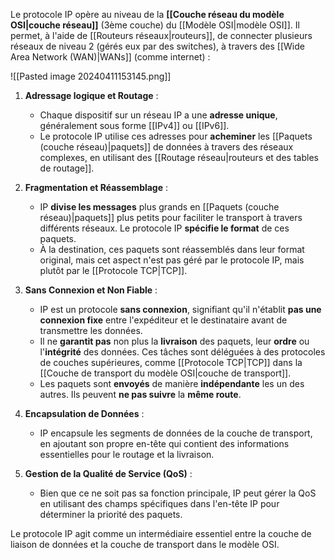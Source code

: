 
Le protocole IP opère au niveau de la **[[Couche réseau du modèle OSI|couche réseau]]** (3ème couche) du [[Modèle OSI|modèle OSI]]. Il permet, à l'aide de [[Routeurs réseaux|routeurs]], de connecter plusieurs réseaux de niveau 2 (gérés eux par des switches), à travers des [[Wide Area Network (WAN)|WANs]] (comme internet) : 

![[Pasted image 20240411153145.png]]

1. **Adressage logique et Routage** :
    
    - Chaque dispositif sur un réseau IP a une **adresse unique**, généralement sous forme [[IPv4]] ou [[IPv6]].
    - Le protocole IP utilise ces adresses pour **acheminer** les [[Paquets (couche réseau)|paquets]] de données à travers des réseaux complexes, en utilisant des [[Routage réseau|routeurs et des tables de routage]].

2. **Fragmentation et Réassemblage** :
    
    - IP **divise les messages** plus grands en [[Paquets (couche réseau)|paquets]] plus petits pour faciliter le transport à travers différents réseaux. Le protocole IP **spécifie le format** de ces paquets.
    - À la destination, ces paquets sont réassemblés dans leur format original, mais cet aspect n'est pas géré par le protocole IP, mais plutôt par le [[Protocole TCP|TCP]].

3. **Sans Connexion et Non Fiable** :
    
    - IP est un protocole **sans connexion**, signifiant qu'il n'établit **pas une connexion fixe** entre l'expéditeur et le destinataire avant de transmettre les données.
    - Il ne **garantit pas** non plus la **livraison** des paquets, leur **ordre** ou l'**intégrité** des données. Ces tâches sont déléguées à des protocoles de couches supérieures, comme [[Protocole TCP|TCP]] dans la [[Couche de transport du modèle OSI|couche de transport]].
    - Les paquets sont **envoyés** de manière **indépendante** les un des autres. Ils peuvent **ne pas suivre** la **même route**.

4. **Encapsulation de Données** :
    
    - IP encapsule les segments de données de la couche de transport, en ajoutant son propre en-tête qui contient des informations essentielles pour le routage et la livraison.

5. **Gestion de la Qualité de Service (QoS)** :
    
    - Bien que ce ne soit pas sa fonction principale, IP peut gérer la QoS en utilisant des champs spécifiques dans l'en-tête IP pour déterminer la priorité des paquets.


Le protocole IP agit comme un intermédiaire essentiel entre la couche de liaison de données et la couche de transport dans le modèle OSI.